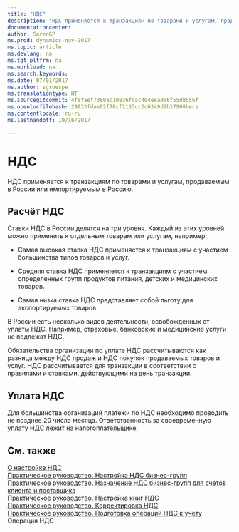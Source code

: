 ```yaml
---
title: "НДС"
description: "НДС применяется к транзакциям по товарами и услугам, продаваемым в России или импортируемым в Россию."
documentationcenter: 
author: SorenGP
ms.prod: dynamics-nav-2017
ms.topic: article
ms.devlang: na
ms.tgt_pltfrm: na
ms.workload: na
ms.search.keywords: 
ms.date: 07/01/2017
ms.author: sgroespe
ms.translationtype: HT
ms.sourcegitcommit: 4fefaef7380ac10836fcac404eea006f55d8556f
ms.openlocfilehash: 29933fdae02f78cf2133cc6d6249d2b17908beca
ms.contentlocale: ru-ru
ms.lasthandoff: 10/16/2017

---
```

# <a name="vat"></a>НДС
НДС применяется к транзакциям по товарами и услугам, продаваемым в России или импортируемым в Россию.  
  
## <a name="vat-calculation"></a>Расчёт НДС  
 Ставки НДС в России делятся на три уровня. Каждый из этих уровней можно применить к отдельным товарам или услугам, например:  
  
-   Самая высокая ставка НДС применяется к транзакциям с участием большинства типов товаров и услуг.  
  
-   Средняя ставка НДС применяется к транзакциям с участием определенных групп продуктов питания, детских и медицинских товаров.  
  
-   Самая низка ставка НДС представляет собой льготу для экспортируемых товаров.  
  
 В России есть несколько видов деятельности, освобожденных от уплаты НДС. Например, страховые, банковские и медицинские услуги не подлежат НДС.  
  
 Обязательства организации по уплате НДС рассчитываются как разница между НДС продаж и НДС покупок продаваемых товаров и услуг. НДС рассчитывается для транзакции в соответствии с правилами и ставками, действующими на день транзакции.  
  
## <a name="vat-payment"></a>Уплата НДС  
 Для большинства организаций платежи по НДС необходимо проводить не позднее 20 числа месяца. Ответственность за своевременную уплату НДС лежит на налогоплательщике.  
  
## <a name="see-also"></a>См. также  
 [О настройке НДС](about-setting-up-vat.md)   
 [Практическое руководство. Настройка НДС бизнес-групп](how-to-set-up-vat-business-posting-groups.md)   
 [Практическое руководство. Назначение НДС бизнес-групп для счетов клиента и поставщика](how-to-assign-vat-business-posting-groups-to-customer-accounts-and-vendor-accounts.md)   
 [Практическое руководство. Настройка книг НДС](how-to-set-up-vat-ledgers.md)   
 [Практическое руководство. Корректировка НДС](how-to-correct-vat.md)   
 [Практическое руководство. Подготовка операций НДС к учету](how-to-prepare-vat-entries-for-posting.md)   
 Операция НДС
